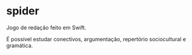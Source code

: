 # spider
Jogo de redação feito em Swift.

É possível estudar conectivos, argumentação, repertório sociocultural e gramática.
